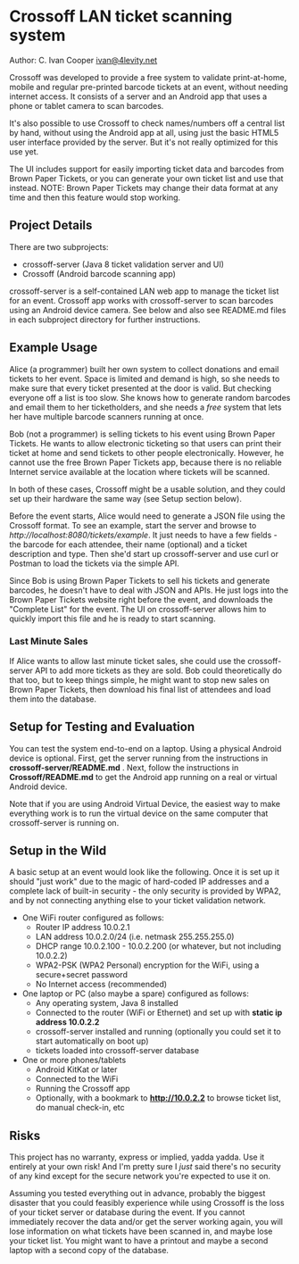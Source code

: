 # Crossoff LAN ticket scanning system #

Author: C. Ivan Cooper ivan@4levity.net

Crossoff was developed to provide a free system to validate print-at-home, mobile and regular pre-printed 
barcode tickets at an event, without needing internet access. It consists of a server and an Android app 
that uses a phone or tablet camera to scan barcodes. 

It's also possible to use Crossoff to check names/numbers off a central list by hand, without using the 
Android app at all, using just the basic HTML5 user interface provided by the server. But it's not 
really optimized for this use yet.

The UI includes support for easily importing ticket data and barcodes from Brown Paper Tickets, or you can 
generate your own ticket list and use that instead. NOTE: Brown Paper Tickets may change their data format
at any time and then this feature would stop working.

## Project Details ##

There are two subprojects:

* crossoff-server (Java 8 ticket validation server and UI)
* Crossoff (Android barcode scanning app)

crossoff-server is a self-contained LAN web app to manage the ticket list for an event. Crossoff app works 
with crossoff-server to scan barcodes using an Android device camera. See below and also see README.md files 
in each subproject directory for further instructions.

## Example Usage ##

Alice (a programmer) built her own system to collect donations and email tickets to her event. Space is limited and
demand is high, so she needs to make sure that every ticket presented at the door is valid. But checking 
everyone off a list is too slow. She knows how to generate random barcodes and email them to her 
ticketholders, and she needs a _free_ system that lets her have multiple barcode scanners running at once.

Bob (not a programmer) is selling tickets to his event using Brown Paper Tickets. He wants to allow electronic 
ticketing so that users can print their ticket at home and send tickets to other people electronically. However, 
he cannot use the free Brown Paper Tickets app, because there is no reliable Internet service available at the
location where tickets will be scanned.

In both of these cases, Crossoff might be a usable solution, and they could set up their hardware the 
same way (see Setup section below).

Before the event starts, Alice would need to generate a JSON file using the Crossoff format. To see an 
example, start the server and browse to _http://localhost:8080/tickets/example_. It just needs to have
a few fields - the barcode for each attendee, their name (optional) and a ticket description and type.
Then she'd start up crossoff-server and use curl or Postman to load the tickets via the simple API.

Since Bob is using Brown Paper Tickets to sell his tickets and generate barcodes, he doesn't have to deal 
with JSON and APIs. He just logs into the Brown Paper Tickets website right before the event, and downloads 
the "Complete List" for the event. The UI on crossoff-server allows him to quickly import this file and 
he is ready to start scanning.

### Last Minute Sales ###

If Alice wants to allow last minute ticket sales, she could use the crossoff-server API to add more 
tickets as they are sold. Bob could theoretically do that too, but to keep things simple, he might want 
to stop new sales on Brown Paper Tickets, then download his final list of attendees and load them into 
the database.

## Setup for Testing and Evaluation ##

You can test the system end-to-end on a laptop. Using a physical Android device is optional. First, get
the server running from the instructions in **crossoff-server/README.md** . Next, follow the instructions
in **Crossoff/README.md** to get the Android app running on a real or virtual Android device.

Note that if you are using Android Virtual Device, the easiest way to make everything work is to run the
virtual device on the same computer that crossoff-server is running on.

## Setup in the Wild ##

A basic setup at an event would look like the following. Once it is set up it should "just work" due to 
the magic of hard-coded IP addresses and a complete lack of built-in security - the only security is 
provided by WPA2, and by not connecting anything else to your ticket validation network.

* One WiFi router configured as follows:
  * Router IP address 10.0.2.1
  * LAN address 10.0.2.0/24 (i.e. netmask 255.255.255.0)
  * DHCP range 10.0.2.100 - 10.0.2.200 (or whatever, but not including 10.0.2.2)
  * WPA2-PSK (WPA2 Personal) encryption for the WiFi, using a secure+secret password
  * No Internet access (recommended)
* One laptop or PC (also maybe a spare) configured as follows:
  * Any operating system, Java 8 installed
  * Connected to the router (WiFi or Ethernet) and set up with **static ip address 10.0.2.2**
  * crossoff-server installed and running (optionally you could set it to start automatically on boot up)
  * tickets loaded into crossoff-server database
* One or more phones/tablets
  * Android KitKat or later
  * Connected to the WiFi
  * Running the Crossoff app
  * Optionally, with a bookmark to **http://10.0.2.2** to browse ticket list, do manual check-in, etc

## Risks ##

This project has no warranty, express or implied, yadda yadda. Use it entirely at your own risk!
And I'm pretty sure I *just* said there's no security of any kind except for the secure network 
you're expected to use it on.

Assuming you tested everything out in advance, probably the biggest disaster that you 
could feasibly experience while using Crossoff is the loss of your ticket server or database
during the event. If you cannot immediately recover the data and/or get the server working again, you will
lose information on what tickets have been scanned in, and maybe lose your ticket list. You might want to
have a printout and maybe a second laptop with a second copy of the database.
